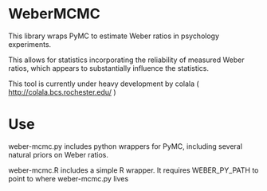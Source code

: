 WeberMCMC
=========

This library wraps PyMC to estimate Weber ratios in psychology experiments. 

This allows for statistics incorporating the reliability of measured Weber ratios, which appears to substantially influence the statistics. 

This tool is currently under heavy development by colala ( http://colala.bcs.rochester.edu/ )

Use
====

weber-mcmc.py includes python wrappers for PyMC, including several natural priors on Weber ratios.

weber-mcmc.R includes a simple R wrapper. It requires WEBER_PY_PATH to point to where weber-mcmc.py lives